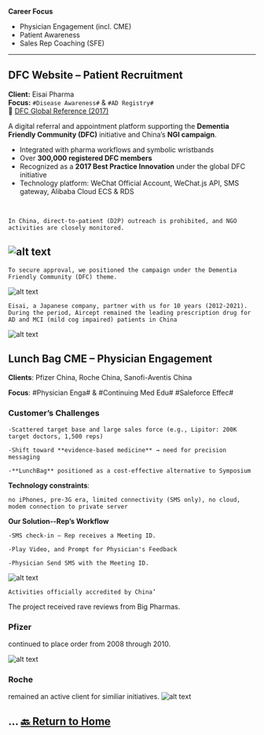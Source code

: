**Career Focus**  
- Physician Engagement (incl. CME)  
- Patient Awareness  
- Sales Rep Coaching (SFE)

---

## DFC Website – Patient Recruitment  
**Client:** Eisai Pharma  
**Focus:** `#Disease Awareness#` & `#AD Registry#`  
🔗 [DFC Global Reference (2017)](https://www.alzint.org/u/dfc-developments.pdf)

A digital referral and appointment platform supporting the **Dementia Friendly Community (DFC)** initiative and China’s **NGI campaign**.

- Integrated with pharma workflows and symbolic wristbands  
- Over **300,000 registered DFC members**  
- Recognized as a **2017 Best Practice Innovation** under the global DFC initiative
- Technology platform: WeChat Official Account, WeChat.js API, SMS gateway, Alibaba Cloud ECS & RDS

<br>

    In China, direct-to-patient (D2P) outreach is prohibited, and NGO activities are closely monitored.

![alt text](Chen%20&%203000%20Wristbands.jpg)
---
    To secure approval, we positioned the campaign under the Dementia Friendly Community (DFC) theme.

![alt text](DFC.png)


    Eisai, a Japanese company, partner with us for 10 years (2012-2021). During the period, Aircept remained the leading prescription drug for AD and MCI (mild cog impaired) patients in China  

![alt text](Eisai.png)

## Lunch Bag CME – Physician Engagement

**Clients**: Pfizer China, Roche China, Sanofi-Aventis China

**Focus**: 
    #Physician Enga# &  #Continuing Med Edu# 
    #Saleforce Effec#

### Customer’s Challenges ###

    -Scattered target base and large sales force (e.g., Lipitor: 200K target doctors, 1,500 reps)

    -Shift toward **evidence-based medicine** → need for precision messaging

    -**LunchBag** positioned as a cost-effective alternative to Symposium

**Technology constraints**: 

    no iPhones, pre-3G era, limited connectivity (SMS only), no cloud, modem connection to private server


**Our Solution--Rep’s Workflow**

    -SMS check-in – Rep receives a Meeting ID.

    -Play Video, and Prompt for Physician's Feedback

    -Physician Send SMS with the Meeting ID.


![alt text](lunchCME.png)
```
Activities officially accredited by China’
```

The project received rave reviews from Big Pharmas. 

### Pfizer ###
 continued to place order from 2008 through 2010.

![alt text](Pfizer.png)

### Roche ###
 remained an active client for similiar initiatives.
![alt text](Roche.png)

...
[🔙 Return to Home](./README.md#career-references)
---